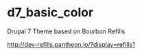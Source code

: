 d7_basic_color
==============

Drupal 7 Theme based on Bourbon Refills

http://dev-refills.pantheon.io/?display=refills1
